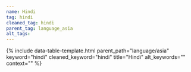 ```yaml
---
name: Hindi
tag: hindi
cleaned_tag: hindi
parent_tag: language_asia
alt_tags: 
---
```


{% include data-table-template.html 
  parent_path="language/asia" 
  keyword="hindi" 
  cleaned_keyword="hindi" 
  title="Hindi"
  alt_keywords=""
  context=""
%}

